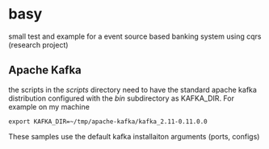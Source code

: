 # basy

small test and example for a event source based banking system using cqrs (research project)

## Apache Kafka

the scripts in the *scripts* directory need to have the standard apache kafka distribution configured with the *bin* 
subdirectory as KAFKA_DIR. For example on my machine

    export KAFKA_DIR=~/tmp/apache-kafka/kafka_2.11-0.11.0.0

These samples use the default kafka installaiton arguments (ports, configs)
